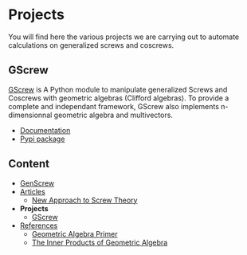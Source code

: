 # Projects

You will find here the various projects we are carrying out to automate calculations on generalized screws and coscrews.

## GScrew
[GScrew](https://github.com/GenScrew/GScrew) is A Python module to manipulate generalized Screws and Coscrews with geometric algebras (Clifford algebras). To provide a complete and independant framework, GScrew also implements n-dimensionnal geometric algebra and multivectors.
- [Documentation](http://gscrew.rtfd.io/)
- [Pypi package](https://pypi.org/project/GScrew/)

## Content
- [GenScrew](../index.md)
- [Articles](articles.md)
  - [New Approach to Screw Theory](articles.md#new-approach-to-screw-theory)
- **Projects**
  - [GScrew](projects.md#gscrew)
- [References](references.md)
  - [Geometric Algebra Primer](references.md#geometric-algebra-primer)
  - [The Inner Products of Geometric Algebra](references.md#the-inner-products-of-geometric-algebra)
